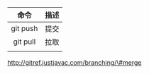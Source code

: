 | 命令 | 描述 |
| :---: | :---: |
| git push | 提交 |
| git pull | 拉取 |
|  |  |

http://gitref.justjavac.com/branching/\#merge

